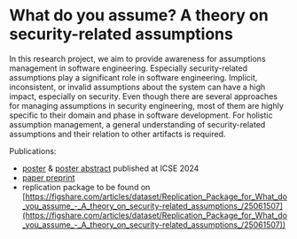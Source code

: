 # What do you assume? A theory on security-related assumptions

In this research project, we aim to provide awareness for assumptions management in software engineering.
Especially security-related assumptions play a significant role in software engineering.
Implicit, inconsistent, or invalid assumptions about the system can have a high impact, especially on security.
Even though there are several approaches for managing assumptions in security engineering, most of them are highly specific to their domain and phase in software development.
For holistic assumption management, a general understanding of security-related assumptions and their relation to other artifacts is required.

Publications: 
* [poster](https://github.com/SecDragon-dev/WhatDoYouAssume/blob/main/WhatDoYouAssume_Poster.pdf) & [poster abstract](https://github.com/SecDragon-dev/WhatDoYouAssume/blob/main/WhatDoYouAssume_PosterAbstract.pdf) published at ICSE 2024
* [paper preprint](https://github.com/SecDragon-dev/WhatDoYouAssume/blob/main/WhatDoYouAssume.pdf)
* replication package to be found on [https://figshare.com/articles/dataset/Replication_Package_for_What_do_you_assume_-_A_theory_on_security-related_assumptions_/25061507](https://figshare.com/articles/dataset/Replication_Package_for_What_do_you_assume_-_A_theory_on_security-related_assumptions_/25061507))
